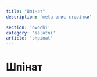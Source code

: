 ```yaml
---
title: "Шпінат"
description: 'meta опис сторінки'

section: 'ovochi'
category: 'salatni'
article: 'shpinat'
---
```


# Шпінат